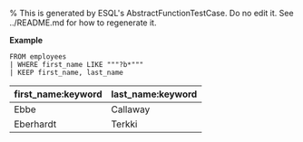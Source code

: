 % This is generated by ESQL's AbstractFunctionTestCase. Do no edit it. See ../README.md for how to regenerate it.

**Example**

```esql
FROM employees
| WHERE first_name LIKE """?b*"""
| KEEP first_name, last_name
```

| first_name:keyword | last_name:keyword |
| --- | --- |
| Ebbe | Callaway |
| Eberhardt | Terkki |


